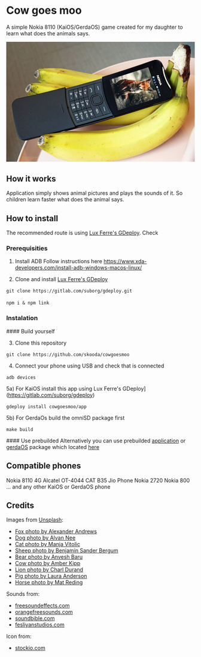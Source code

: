# Cow goes moo

A simple Nokia 8110 (KaiOS/GerdaOS) game created for my daughter to learn what does the animals says.

![](readme.jpg)

## How it works

Application simply shows animal pictures and plays the sounds of it. So children learn faster what does the animal says.


## How to install

The recommended route is using [Lux Ferre's GDeploy](https://gitlab.com/suborg/gdeploy). Check 

### Prerequisities

1) Install ADB
Follow instructions here https://www.xda-developers.com/install-adb-windows-macos-linux/

2) Clone and install [Lux Ferre's GDeploy](https://gitlab.com/suborg/gdeploy)
```
git clone https://gitlab.com/suborg/gdeploy.git

npm i & npm link
```


### Instalation

#### Build yourself

3) Clone this repository
```
git clone https://github.com/skooda/cowgoesmoo
```

4) Connect your phone using USB and check that is connected
```
adb devices
```

5a) For KaiOS install this app using Lux Ferre's GDeploy](https://gitlab.com/suborg/gdeploy)
```
gdeploy install cowgoesmoo/app
```

5b) For GerdaOs build the omniSD package first
```
make build
```

#### Use prebuilded
 Alternatively you can use prebuilded [application](https://github.com/skooda/cowgoesmoo/tree/master/build/app.zip) or [gerdaOS](https://github.com/skooda/cowgoesmoo/tree/master/build/package.zip) package which located [here](https://github.com/skooda/cowgoesmoo/tree/master/build)

## Compatible phones

Nokia 8110 4G
Alcatel OT-4044
CAT B35
Jio Phone
Nokia 2720
Nokia 800
... and any other KaiOS or GerdaOS phone


## Credits

Images from [Unsplash](https://unsplash.com/):
- [Fox photo by Alexander Andrews](https://unsplash.com/photos/mEdKuPYJe1I)
- [Dog photo by Alvan Nee](https://unsplash.com/photos/eoqnr8ikwFE)
- [Cat photo by Manja Vitolic](https://unsplash.com/photos/gKXKBY-C-Dk)
- [Sheep photo by Benjamin Sander Bergum](https://unsplash.com/photos/Bpkdz8nkufU)
- [Bear photo by Anvesh Baru](https://unsplash.com/photos/2ZXrBR4ByAQ) 
- [Cow photo by Amber Kipp](https://unsplash.com/photos/Mm_D_kbvTUM)
- [Lion photo by Charl Durand](https://unsplash.com/photos/Sb7UlHaJGVk)
- [Pig photo by Laura Anderson](https://unsplash.com/photos/CP9GGy_LkIY)
- [Horse photo by Mat Reding](https://unsplash.com/photos/2s-_S0vAJJI)

Sounds from:
- [freesoundeffects.com](https://www.freesoundeffects.com)
- [orangefreesounds.com](http://www.orangefreesounds.com)
- [soundbible.com](https://www.soundbible.com)
- [fesliyanstudios.com](https://www.fesliyanstudios.com)

Icon from:
- [stockio.com](https://www.stockio.cz)